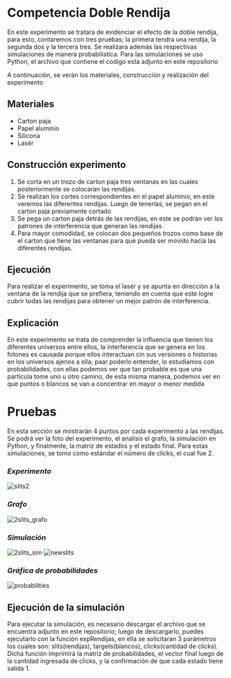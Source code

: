 # Competencia Doble Rendija

En este experimento se tratara de evidenciar el efecto de la doble rendija, para esto, contaremos con tres pruebas; 
la primera tendra una rendija, la segunda dos y la tercera tres. Se realizara además las respectivas simulaciones 
de manera probabilistica. Para las simulaciones se uso Python, el archivo que contiene el codigo esta adjunto en este repositorio

A continuación, se verán los materiales, construcción y realización del experimento

## Materiales 
- Carton paja
- Papel aluminio
- Silicona
- Lasér

## Construcción experimento 

1. Se corta en un trozo de carton paja tres ventanas en las cuales posteriormente se colocaran las rendijas.
2. Se realizan los cortes correspondientes en el papel aluminio, en este veremos las diferentes rendijas. Luego
de tenerlas, se pegan en el carton paja previamente cortado
3. Se pega un carton paja detrás de las rendijas, en este se podrán ver los patrones de interferencia que generan
las rendijas
4. Para mayor comodidad, se colocan dos pequeños trozos como base de el carton que tiene las ventanas para que 
pueda ser movido hacia las diferentes rendijas.

## Ejecución

Para realizar el experimento, se toma el lasér y se apunta en dirección a la ventana de la rendija que se prefiera,
teniendo en cuenta que este logre cubrir todas las rendijas para obtener un mejor patrón de interferencia.
 
## Explicación

En este experimento se trata de comprender la influencia que tienen los diferentes universos entre ellos, la
interferencia que se genera en los fotones es causada porque ellos interactuan cin sus versiones o historias 
en los universos ajenos a ella; paar poderlo entender, lo estudiamos con probabilidades, con ellas podemos ver 
que tan probable es que una particula tome uno u otro camino, de esta misma manera, podemos ver en  que puntos
o blancos se van a concentrar en mayor o menor medida

# Pruebas

En esta sección se mostrarán 4 puntos por cada experimento a las rendijas. Se podrá ver la foto del experimento, el
analísis el grafo, la simulación en Python, y finalmente, la matriz de estados y el estado final. Para estas
simulaciones, se tomo como estándar el número de clicks, el cual fue 2.

### *Experimento*
![slits2](https://user-images.githubusercontent.com/60012037/76479390-a2497e80-63d9-11ea-89ff-b59073c86d27.jpg)
### *Grafo*
![2slits_grafo](https://user-images.githubusercontent.com/60012037/75947828-b0464f00-5e6f-11ea-8850-72f84f0e7fec.png)
### *Simulación*
![2slits_sim](https://user-images.githubusercontent.com/60012037/75947836-b63c3000-5e6f-11ea-9d06-7865433d6687.png)
![newslits](https://user-images.githubusercontent.com/60012037/76480047-9a8ad980-63db-11ea-8051-9ebeb09b7c56.png)
### *Gráfica de probabilidades*
![probabilities](https://user-images.githubusercontent.com/60012037/76480066-a70f3200-63db-11ea-9d7c-192929f0cabd.png)


## Ejecución de la simulación
Para ejecutar la simulación, es necesario descargar el archivo que se encuentra adjunto en este repositorio; luego de descargarlo,
puedes ejecutarlo con la función expRendijas, en ella se solicitaran 3 parámetros los cuales son: slits(rendijas), targets(blancos),
clicks(cantidad de clicks). Dicha función imprimirá la matriz de probabilidades, el vector final luego de la cantidad ingresada de clicks, y la confirmación de que cada estado tiene salida 1.

